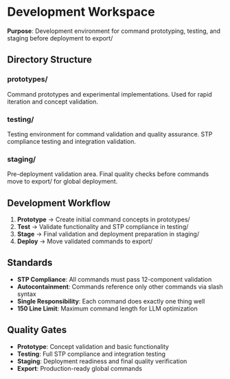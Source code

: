 # Development Workspace

**Purpose**: Development environment for command prototyping, testing, and staging before deployment to export/

## Directory Structure

### prototypes/
Command prototypes and experimental implementations. Used for rapid iteration and concept validation.

### testing/
Testing environment for command validation and quality assurance. STP compliance testing and integration validation.

### staging/
Pre-deployment validation area. Final quality checks before commands move to export/ for global deployment.

## Development Workflow

1. **Prototype** → Create initial command concepts in prototypes/
2. **Test** → Validate functionality and STP compliance in testing/
3. **Stage** → Final validation and deployment preparation in staging/
4. **Deploy** → Move validated commands to export/

## Standards

- **STP Compliance**: All commands must pass 12-component validation
- **Autocontainment**: Commands reference only other commands via slash syntax
- **Single Responsibility**: Each command does exactly one thing well
- **150 Line Limit**: Maximum command length for LLM optimization

## Quality Gates

- **Prototype**: Concept validation and basic functionality
- **Testing**: Full STP compliance and integration testing
- **Staging**: Deployment readiness and final quality verification
- **Export**: Production-ready global commands